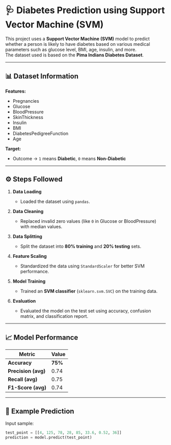 # 🩺 Diabetes Prediction using Support Vector Machine (SVM)

This project uses a **Support Vector Machine (SVM)** model to predict whether a person is likely to have diabetes based on various medical parameters such as glucose level, BMI, age, insulin, and more.  
The dataset used is based on the **Pima Indians Diabetes Dataset**.

---

## 📊 Dataset Information

**Features:**
- Pregnancies  
- Glucose  
- BloodPressure  
- SkinThickness  
- Insulin  
- BMI  
- DiabetesPedigreeFunction  
- Age  

**Target:**
- Outcome → `1` means **Diabetic**, `0` means **Non-Diabetic**

---

## ⚙️ Steps Followed

1. **Data Loading**  
   - Loaded the dataset using `pandas`.

2. **Data Cleaning**  
   - Replaced invalid zero values (like `0` in Glucose or BloodPressure) with median values.  

3. **Data Splitting**  
   - Split the dataset into **80% training** and **20% testing** sets.  

4. **Feature Scaling**  
   - Standardized the data using `StandardScaler` for better SVM performance.

5. **Model Training**  
   - Trained an **SVM classifier** (`sklearn.svm.SVC`) on the training data.

6. **Evaluation**  
   - Evaluated the model on the test set using accuracy, confusion matrix, and classification report.

---

## 📈 Model Performance

| Metric | Value |
|--------|--------|
| **Accuracy** | **75%** |
| **Precision (avg)** | 0.74 |
| **Recall (avg)** | 0.75 |
| **F1-Score (avg)** | 0.74 |

---

## 🧠 Example Prediction

Input sample:
```python
test_point = [[4, 125, 78, 28, 85, 33.6, 0.52, 36]]
prediction = model.predict(test_point)
